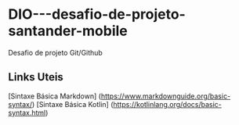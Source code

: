 # DIO---desafio-de-projeto-santander-mobile
Desafio de projeto Git/Github

## Links Uteis
[Sintaxe Básica Markdown] (https://www.markdownguide.org/basic-syntax/)
[Sintaxe Básica Kotlin] (https://kotlinlang.org/docs/basic-syntax.html) 
